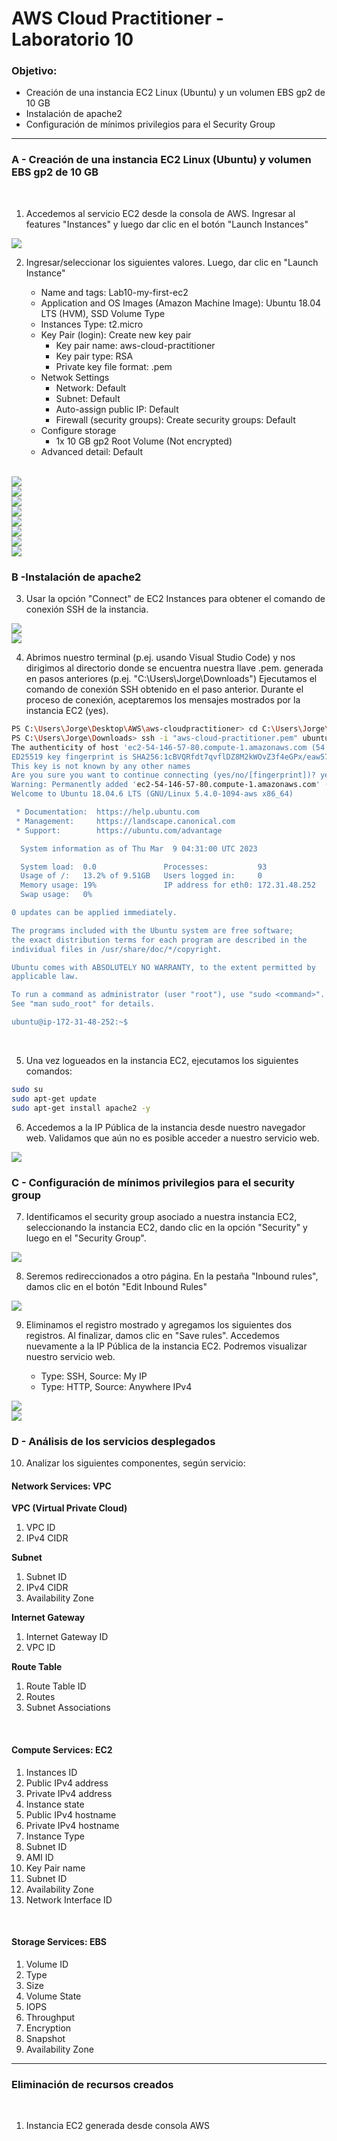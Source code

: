 # AWS Cloud Practitioner - Laboratorio 10

### Objetivo: 
* Creación de una instancia EC2 Linux (Ubuntu) y un volumen EBS gp2 de 10 GB
* Instalación de apache2
* Configuración de mínimos privilegios para el Security Group

---

### A - Creación de una instancia EC2 Linux (Ubuntu) y volumen EBS gp2 de 10 GB

<br>

1. Accedemos al servicio EC2 desde la consola de AWS. Ingresar al features "Instances" y luego dar clic en el botón "Launch Instances"

<img src="images/lab10_01.jpg">
<br>

2. Ingresar/seleccionar los siguientes valores. Luego, dar clic en "Launch Instance"

    * Name and tags: Lab10-my-first-ec2
    * Application and OS Images (Amazon Machine Image): Ubuntu 18.04 LTS (HVM), SSD Volume Type
    * Instances Type: t2.micro
    * Key Pair (login): Create new key pair
        * Key pair name: aws-cloud-practitioner
        * Key pair type: RSA
        * Private key file format: .pem
    * Netwok Settings
        * Network: Default
        * Subnet: Default
        * Auto-assign public IP: Default
        * Firewall (security groups): Create security groups: Default
    * Configure storage
        * 1x 10 GB gp2 Root Volume (Not encrypted)
    * Advanced detail: Default

<br>

<img src="images/lab10_02.jpg">
<br>

<img src="images/lab10_03.jpg">
<br>

<img src="images/lab10_04.jpg">
<br>

<img src="images/lab10_05.jpg">
<br>

<img src="images/lab10_06.jpg">
<br>

<img src="images/lab10_07.jpg">
<br>

<img src="images/lab10_08.jpg">
<br>

<img src="images/lab10_09.jpg">
<br>


### B -Instalación de apache2

3. Usar la opción "Connect" de EC2 Instances para obtener el comando de conexión SSH de la instancia.

<img src="images/lab10_10.jpg">
<br>

<img src="images/lab10_11.jpg">
<br>

4. Abrimos nuestro terminal (p.ej. usando Visual Studio Code) y nos dirigimos al directorio donde se encuentra nuestra llave .pem. generada en pasos anteriores (p.ej. "C:\Users\Jorge\Downloads\") Ejecutamos el comando de conexión SSH obtenido en el paso anterior. Durante el proceso de conexión, aceptaremos los mensajes mostrados por la instancia EC2 (yes).

```bash
PS C:\Users\Jorge\Desktop\AWS\aws-cloudpractitioner> cd C:\Users\Jorge\Downloads\
PS C:\Users\Jorge\Downloads> ssh -i "aws-cloud-practitioner.pem" ubuntu@ec2-54-146-57-80.compute-1.amazonaws.com
The authenticity of host 'ec2-54-146-57-80.compute-1.amazonaws.com (54.146.57.80)' can't be established.
ED25519 key fingerprint is SHA256:1cBVQRfdt7qvflDZ8M2kWOvZ3f4eGPx/eaw57+z423k.
This key is not known by any other names
Are you sure you want to continue connecting (yes/no/[fingerprint])? yes
Warning: Permanently added 'ec2-54-146-57-80.compute-1.amazonaws.com' (ED25519) to the list of known hosts.
Welcome to Ubuntu 18.04.6 LTS (GNU/Linux 5.4.0-1094-aws x86_64)

 * Documentation:  https://help.ubuntu.com
 * Management:     https://landscape.canonical.com
 * Support:        https://ubuntu.com/advantage

  System information as of Thu Mar  9 04:31:00 UTC 2023

  System load:  0.0               Processes:           93
  Usage of /:   13.2% of 9.51GB   Users logged in:     0
  Memory usage: 19%               IP address for eth0: 172.31.48.252
  Swap usage:   0%

0 updates can be applied immediately.

The programs included with the Ubuntu system are free software;
the exact distribution terms for each program are described in the
individual files in /usr/share/doc/*/copyright.

Ubuntu comes with ABSOLUTELY NO WARRANTY, to the extent permitted by
applicable law.

To run a command as administrator (user "root"), use "sudo <command>".
See "man sudo_root" for details.

ubuntu@ip-172-31-48-252:~$
```
<br>

5. Una vez logueados en la instancia EC2, ejecutamos los siguientes comandos:

```bash
sudo su
sudo apt-get update
sudo apt-get install apache2 -y
```

6. Accedemos a la IP Pública de la instancia desde nuestro navegador web. Validamos que aún no es posible acceder a nuestro servicio web.

<img src="images/lab10_16.jpg">
<br>


### C - Configuración de mínimos privilegios para el security group

7. Identificamos el security group asociado a nuestra instancia EC2, seleccionando la instancia EC2, dando clic en la opción "Security" y luego en el "Security Group". 

<img src="images/lab10_12.jpg">
<br>

8. Seremos redireccionados a otro página. En la pestaña "Inbound rules", damos clic en el botón "Edit Inbound Rules"

<img src="images/lab10_13.jpg">
<br>

9. Eliminamos el registro mostrado y agregamos los siguientes dos registros. Al finalizar, damos clic en "Save rules". Accedemos nuevamente a la IP Pública de la instancia EC2. Podremos visualizar nuestro servicio web.

    * Type: SSH, Source: My IP
    * Type: HTTP, Source: Anywhere IPv4

<img src="images/lab10_14.jpg">
<br>

<img src="images/lab10_15.jpg">
<br>

### D - Análisis de los servicios desplegados

10. Analizar los siguientes componentes, según servicio:

#### **Network Services: VPC**

**VPC (Virtual Private Cloud)**
1. VPC ID
2. IPv4 CIDR

**Subnet**
1. Subnet ID
2. IPv4 CIDR
3. Availability Zone

**Internet Gateway**
1. Internet Gateway ID
2. VPC ID

**Route Table**
1. Route Table ID
2. Routes
3. Subnet Associations

<br>

#### **Compute Services: EC2**

1. Instances ID
2. Public IPv4 address
3. Private IPv4 address
4. Instance state
5. Public IPv4 hostname
6. Private IPv4 hostname
7. Instance Type
8. Subnet ID
9. AMI ID
10. Key Pair name
11. Subnet ID
12. Availability Zone
13. Network Interface ID

<br>

#### **Storage Services: EBS**

1. Volume ID
2. Type
3. Size
4. Volume State
5. IOPS
6. Throughput
7. Encryption
8. Snapshot
9. Availability Zone


---

### Eliminación de recursos creados
<br>

1. Instancia EC2 generada desde consola AWS